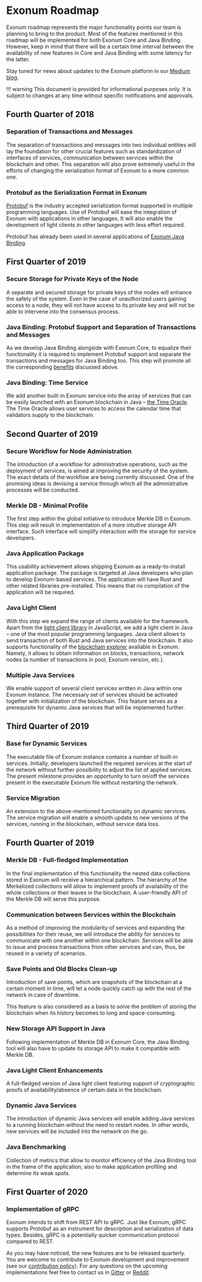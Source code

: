 # Exonum Roadmap

Exonum roadmap represents the major functionality points our team is planning
to bring to the product. Most of the features mentioned in this roadmap will be
implemented for both Exonum Core and Java Binding. However, keep in mind that
there will be a certain time interval between the availability of new features
in Core and Java Binding with some latency for the latter.

Stay tuned for news about updates to the Exonum platform in
our [Medium blog](https://medium.com/@ExonumPlatform).

!!! warning
    This document is provided for informational purposes only. It is subject
    to changes at any time without specific notifications and approvals.

## Fourth Quarter of 2018

### Separation of Transactions and Messages

The separation of transactions and messages into two individual entities will
lay the foundation for other crucial features such as standardization of
interfaces of services, communication between services within the blockchain and
other. This separation will also prove extremely useful in the efforts of
changing the serialization format of Exonum to a more common one.

### Protobuf as the Serialization Format in Exonum

[Protobuf](https://developers.google.com/protocol-buffers/) is the industry
accepted serialization format supported in multiple
programming languages. Use of Protobuf will ease the integration of Exonum with
applications in other languages. It will also enable the development of light
clients in other languages with less effort required.

Protobuf has already been used in several applications of [Exonum Java Binding](https://github.com/exonum/exonum-java-binding).

## First Quarter of 2019

### Secure Storage for Private Keys of the Node

A separate and secured storage for private keys of the nodes will enhance the
safety of the
system. Even in the case of unauthorized users gaining access to a node,
they will not have access to its private key and will not be able to
intervene into the consensus process.

### Java Binding: Protobuf Support and Separation of Transactions and Messages

As we develop Java Binding alongside with Exonum Core, to equalize their
functionality it is required to implement Protobuf support and separate the
transactions and messages for Java Binding too. This step will promote all the
corresponding [benefits](#Protobuf-as-the-Serialization-Format-in-Exonum)
discussed above.

### Java Binding: Time Service

We add another built-in Exonum service into the array of services that can be
easily launched with an Exonum blockchain in Java –
[the Time Oracle](advanced/time.md). The Time
Oracle allows user services to access the calendar time that validators supply
to the blockchain.

## Second Quarter of 2019

### Secure Workflow for Node Administration

The introduction of a workflow for administrative operations, such as the
deployment of services, is aimed at improving the security of the system.
The exact details of the workflow are being currently discussed. One of the
promising ideas is devising a service through which all the administrative
processes will be conducted.

### Merkle DB - Minimal Profile

The first step within the global initiative to introduce Merkle DB in Exonum.
This step will result in implementation of a more intuitive storage API
interface. Such interface will simplify interaction with the storage for service
developers.

### Java Application Package

This usability achievement allows shipping Exonum as a ready-to-install
application package. The package is targeted at Java developers
who plan to develop Exonum-based services. The application will have Rust and
other related libraries pre-installed. This means that no compilation of the
application will be required.

### Java Light Client

With this step we expand the range of clients available for the framework.
Apart from the [light client library](https://github.com/exonum/exonum-client)
in JavaScript, we add a light client in Java – one of the most popular
programming languages. Java client allows to send transaction of both Rust and
Java services into the blockchain. It also supports functionality of the
[blockchain explorer](https://github.com/exonum/blockchain-explorer)
available in Exonum. Namely, it allows to obtain information on blocks,
transactions, network nodes (a number of transactions in pool, Exonum version,
etc.).

### Multiple Java Services

We enable support of several client services written in Java within
one Exonum instance. The necessary set of services should be activated together
with initialization of the blockchain. This feature serves as a prerequisite for
dynamic Java services that will be implemented further.

## Third Quarter of 2019

### Base for Dynamic Services

The executable file of Exonum instance contains a number of built-in services.
Initially, developers launched the required services at the start of the network
without further possibility to adjust the list of applied services. The present
milestone provides an opportunity to turn on/off the services present in the
executable Exonum file without restarting the network.

### Service Migration

An extension to the above-mentioned functionality on dynamic services. The
service migration will enable a smooth update to new versions of the services,
running in the blockchain, without service data loss.

## Fourth Quarter of 2019

### Merkle DB - Full-fledged Implementation

In the final implementation of this functionality the nested data collections
stored in Exonum will receive a hierarchical pattern. The hierarchy of the
Merkelized collections will allow to implement proofs of availability of the
whole collections or their leaves in the blockchain. A user-friendly API of the
Merkle DB will serve this purpose.

### Communication between Services within the Blockchain

As a method of improving the modularity of services and expanding the
possibilities for their reuse, we will introduce the ability for
services to communicate with one another within one blockchain. Services will
be able to issue and process transactions from other services and can, thus, be
reused in a variety of scenarios.

### Save Points and Old Blocks Clean-up

Introduction of save points, which are snapshots of the blockchain at a
certain moment in time, will let a node quickly catch up with the rest of the
network in case of downtime.

This feature is also considered as a basis to solve the problem of storing the
blockchain when its history becomes to long and space-consuming.

### New Storage API Support in Java

Following implementation of Merkle DB in Exonum Core, the Java Binding tool will
also have to update its storage API to make it compatible with Merkle DB.

### Java Light Client Enhancements

A full-fledged version of Java light client featuring support of cryptographic
proofs of availability/absence of certain data in the blockchain.

### Dynamic Java Services

The introduction of dynamic Java services will enable adding Java services to
a running blockchain without the need to restart nodes. In other words, new
services will be included into the network on the go.

### Java Benchmarking

Collection of metrics that allow to monitor efficiency of the Java Binding tool
in the frame of the application; also to make application profiling and
determine its weak spots.

## First Quarter of 2020

### Implementation of gRPC

Exonum intends to shift from REST API to gRPC. Just like Exonum, gRPC supports
Protobuf as an instrument for description and serialization of data types.
Besides, gRPC is a potentially quicker communication protocol compared to REST.

As you may have noticed, the new features are to be released quarterly. You are
welcome to contribute to Exonum development and improvement (see our
[contribution policy](https://github.com/exonum/exonum/blob/master/CONTRIBUTING.md)).
For any questions on the upcoming implementations feel free to contact us in
[Gitter](https://gitter.im/exonum) or [Reddit](https://www.reddit.com/r/Exonum/).

